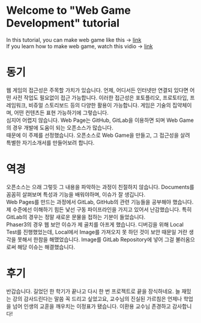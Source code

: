 # Welcome to "Web Game Development" tutorial
In this tutorial, you can make web game like this -> [link](http://copomos00.ajousw.kr/phaser3/)  
If you learn how to make web game, watch this vidio -> [link]()
# 동기
웹 게임의 접근성은 주목할 가치가 있습니다. 언제, 어디서든 인터넷만 연결되 있다면 어떤 사전 작업도 필요없이 접근 가능합니다. 이러한 접근성은 포토플리오, 프로토타입, 프레임워크, 비쥬얼 스토리보드 등의 다양한 활용이 가능합니다. 게임은 기술의 집약체이며, 어떤 컨텐츠든 표현 가능하기에 그렇습니다.  
심지어 어렵지 않습니다. Web Page는 GitHub, GitLab을 이용하면 되며 Web Game의 경우 개발에 도움이 되는 오픈소스가 많습니다.  
때문에 이 주제를 선정했습니다. 오픈소스로 Web Game을 만들고, 그 접근성을 살려 특별한 자기소개서를 만들어보려 합니다.
# 역경
오픈소스는 으래 그렇듯 그 내용을 파악하는 과정이 친절하지 않습니다. Documents를 꼼꼼히 살펴보며 특성과 기능을 배워야하며, 이슈가 잘 생깁니다.   
Web Pages를 만드는 과정에서 GitLab, GitHub의 관련 기능들을 공부해야 했습니다. 제 수준에선 이해하기 힘든 낯선 구동 파이프라인을 가지고 있어서 난감했습니다. 특히 GitLab의 경우는 정말 새로운 문물을 접하는 기분이 들었습니다.  
Phaser3의 경우 웹 보안 이슈가 제 골치를 아프게 했습니다. 디버깅을 위해 Local Test를 진행했었는데, Local에서 Image를 가져오지 못 하던 것이 보안 때문일 거란 생각을 못해서 한참을 해맸었습니다. Image를 GitLab Repository에 넣어 그걸 불러옴으로써 해당 이슈는 해결했습니다.
# 후기
반갑습니다. 길었던 한 학기가 끝나고 다시 한 번 프로젝트로 끝을 장식하네요. 늘 재밌는 강의 감사드린다는 말씀 꼭 드리고 싶었고요, 교수님의 진실된 가르침은 언제나 학업을 넘어 인생의 교훈을 깨우치는 이정표가 됐습니다. 이환용 교수님 존경하고 감사합니다!
